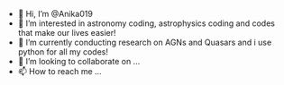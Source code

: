 - 👋 Hi, I’m @Anika019
- 👀 I’m interested in astronomy coding, astrophysics coding and codes that make our lives easier!
- 🌱 I’m currently conducting research on AGNs and Quasars and i use python for all my codes!
- 💞️ I’m looking to collaborate on ...
- 📫 How to reach me ...

<!---
Anika019/Anika019 is a ✨ special ✨ repository because its `README.md` (this file) appears on your GitHub profile.
You can click the Preview link to take a look at your changes.
--->
